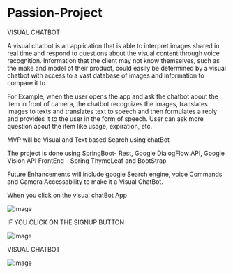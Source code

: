 # Passion-Project

VISUAL CHATBOT

A visual chatbot is an application that is able to interpret images shared in real time and respond to questions about the visual content through voice recognition. Information that the client may not know themselves, such as the make and model of their product, could easily be determined by a visual chatbot with access to a vast database of images and information to compare it to. 

For Example, when the user opens the app and ask the chatbot about the item in front of camera, the chatbot recognizes the images, translates images to texts and translates text to speech and then formulates a reply and provides it to the user in the form of speech. User can ask more question about the item like usage, expiration, etc.

MVP will be Visual and Text based Search using chatBot 

The project is done using SpringBoot- Rest, Google DialogFlow API, Google Vision API
FrontEnd - Spring ThymeLeaf and BootStrap 

Future Enhancements will include google Search engine, voice Commands and Camera Accessability to make it a Visual ChatBot.


When you click on the visual chatBot App 

![image](https://user-images.githubusercontent.com/92755620/147894044-57c2a7af-2fc1-4094-9b3c-615d8b787ecd.png)


IF YOU CLICK ON THE SIGNUP BUTTON


![image](https://user-images.githubusercontent.com/92755620/147894062-d4aeabc4-aa03-4f5c-85b4-e44d8f579c27.png)


VISUAL CHATBOT

![image](https://user-images.githubusercontent.com/92755620/146881792-21f77778-3d08-4a99-aa71-799182987aeb.png)
